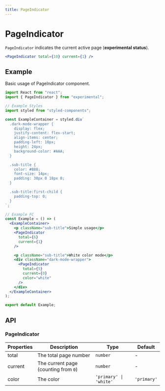 ```yaml
---
title: PageIndicator
---
```


# PageIndicator

`PageIndicator` indicates the current active page (**experimental status**).

```jsx
<PageIndicator total={10} current={1} />
```

## Example

Basic usage of PageIndicator component.

```jsx live=local
import React from "react";
import { PageIndicator } from "experimental";

// Example Styles
import styled from "styled-components";

const ExampleContainer = styled.div`
  .dark-mode-wrapper {
    display: flex;
    justify-content: flex-start;
    align-items: center;
    padding-left: 10px;
    height: 24px;
    background-color: #AAA;
  }

  .sub-title {
    color: #888;
    font-size: 14px;
    padding: 30px 0 18px 0;
  }

  .sub-title:first-child {
    padding-top: 0;
  }
`;

// Example FC
const Example = () => (
  <ExampleContainer>
    <p className="sub-title">Simple usage</p>
    <PageIndicator
      total={6}
      current={1}
    />

    <p className="sub-title">White color mode</p>
    <div className="dark-mode-wrapper">
      <PageIndicator
        total={5}
        current={0}
        color="white"
      />
    </div>
  </ExampleContainer>
);

export default Example;
```

## API

### PageIndicator

Properties | Description | Type | Default
-----------|------------|------|--------
| total    | The total page number                | `number`               | -           |
| current  | The current page (counting from `0`) | `number`               | -           |
| color    | The color                            | `'primary' \| 'white'` | `'primary'` |
